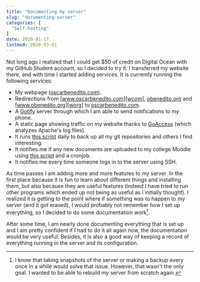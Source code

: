 ```yaml
---
title: "Documenting my server"
slug: "documenting-server"
categories: [
  "Self-hosting"
]
date: 2020-01-17
lastmod: 2020-03-01
---
```


Not long ago I realized that I could get $50 of credit on Digital Ocean with my
GitHub Student account, so I decided to try it. I transferred my website there,
and with time I started adding services. It is currently running the following
services:

- My webpage ([oscarbenedito.com][com]).
- Redirections from [www.oscarbenedito.com][wcom], [obenedito.org][org] and
  [www.obenedito.org][worg] to [oscarbenedito.com][com].
- A [Gotify][g] server through which I am able to send notifications to my
  phone.
- A static page showing traffic on my website thanks to [GoAccess][ga] (which
  analyzes Apache's log files).
- It runs [this script][gb] daily to back up all my git repositories and others
  I find interesting.
- It notifies me if any new documents are uploaded to my college Moodle using
  [this script][mun] and a cronjob.
- It notifies me every time someone logs in to the server using SSH.

As time passes I am adding more and more features to my server. In the first
place because it is fun to learn about different things and installing them, but
also because they are useful features (indeed I have tried to run other programs
which ended up not being as useful as I initially thought). I realized it is
getting to the point where if something was to happen to my server (and it got
erased), I would probably not remember how I set up everything, so I decided to
do some documentation work[^backup].

[^backup]: I know that taking snapshots of the server or making a backup every
  once in a while would solve that issue. However, that wasn't the only goal. I
  wanted to be able to rebuild my server from scratch again.

After some time, I am nearly done documenting everything that is set up and I am
pretty confident if I had to do it all again now, the documentation would be
very useful. Besides, it is also a good way of keeping a record of everything
running in the server and its configuration.


[com]: <https://oscarbenedito.com>
[wcom]: <https://www.oscarbenedito.com>
[org]: <https://obenedito.org>
[worg]: <https://www.obenedito.org>
[g]: <https://gotify.net/> "Gotify"
[ga]: <https://goaccess.io/> "GoAccess"
[gb]: <https://git.oscarbenedito.com/git-backup/> "Git Backup — git.oscarbenedito.com"
[mun]: <https://git.oscarbenedito.com/osf/file/moodle-updates-notifications.py.html> "Moodle Updates Notifications — git.oscarbenedito.com"
